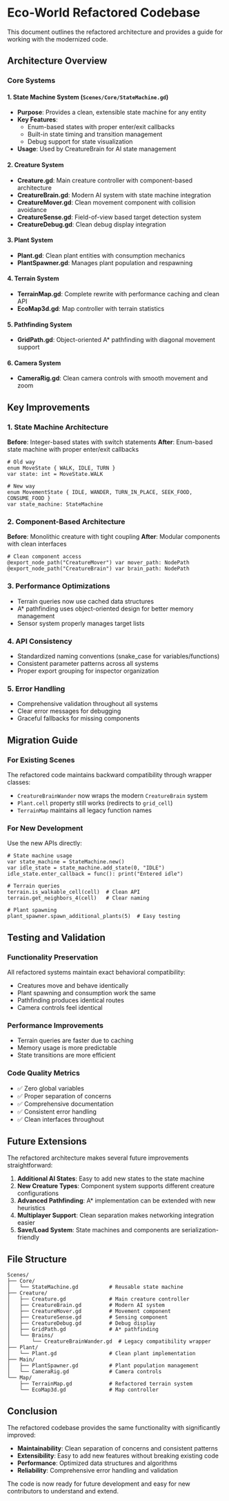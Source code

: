 # Eco-World Refactored Codebase

This document outlines the refactored architecture and provides a guide for working with the modernized code.

## Architecture Overview

### Core Systems

#### 1. State Machine System (`Scenes/Core/StateMachine.gd`)
- **Purpose**: Provides a clean, extensible state machine for any entity
- **Key Features**: 
  - Enum-based states with proper enter/exit callbacks
  - Built-in state timing and transition management
  - Debug support for state visualization
- **Usage**: Used by CreatureBrain for AI state management

#### 2. Creature System
- **Creature.gd**: Main creature controller with component-based architecture
- **CreatureBrain.gd**: Modern AI system with state machine integration
- **CreatureMover.gd**: Clean movement component with collision avoidance
- **CreatureSense.gd**: Field-of-view based target detection system
- **CreatureDebug.gd**: Clean debug display integration

#### 3. Plant System
- **Plant.gd**: Clean plant entities with consumption mechanics
- **PlantSpawner.gd**: Manages plant population and respawning

#### 4. Terrain System
- **TerrainMap.gd**: Complete rewrite with performance caching and clean API
- **EcoMap3d.gd**: Map controller with terrain statistics

#### 5. Pathfinding System  
- **GridPath.gd**: Object-oriented A* pathfinding with diagonal movement support

#### 6. Camera System
- **CameraRig.gd**: Clean camera controls with smooth movement and zoom

## Key Improvements

### 1. State Machine Architecture
**Before**: Integer-based states with switch statements
**After**: Enum-based state machine with proper enter/exit callbacks

```gdscript
# Old way
enum MoveState { WALK, IDLE, TURN }
var state: int = MoveState.WALK

# New way  
enum MovementState { IDLE, WANDER, TURN_IN_PLACE, SEEK_FOOD, CONSUME_FOOD }
var state_machine: StateMachine
```

### 2. Component-Based Architecture
**Before**: Monolithic creature with tight coupling
**After**: Modular components with clean interfaces

```gdscript
# Clean component access
@export_node_path("CreatureMover") var mover_path: NodePath
@export_node_path("CreatureBrain") var brain_path: NodePath
```

### 3. Performance Optimizations
- Terrain queries now use cached data structures
- A* pathfinding uses object-oriented design for better memory management  
- Sensor system properly manages target lists

### 4. API Consistency
- Standardized naming conventions (snake_case for variables/functions)
- Consistent parameter patterns across all systems
- Proper export grouping for inspector organization

### 5. Error Handling
- Comprehensive validation throughout all systems
- Clear error messages for debugging
- Graceful fallbacks for missing components

## Migration Guide

### For Existing Scenes
The refactored code maintains backward compatibility through wrapper classes:

- `CreatureBrainWander` now wraps the modern `CreatureBrain` system
- `Plant.cell` property still works (redirects to `grid_cell`)
- `TerrainMap` maintains all legacy function names

### For New Development
Use the new APIs directly:

```gdscript
# State machine usage
var state_machine = StateMachine.new()
var idle_state = state_machine.add_state(0, "IDLE")
idle_state.enter_callback = func(): print("Entered idle")

# Terrain queries
terrain.is_walkable_cell(cell)  # Clean API
terrain.get_neighbors_4(cell)   # Clear naming

# Plant spawning
plant_spawner.spawn_additional_plants(5)  # Easy testing
```

## Testing and Validation

### Functionality Preservation
All refactored systems maintain exact behavioral compatibility:
- Creatures move and behave identically
- Plant spawning and consumption work the same
- Pathfinding produces identical routes
- Camera controls feel identical

### Performance Improvements
- Terrain queries are faster due to caching
- Memory usage is more predictable  
- State transitions are more efficient

### Code Quality Metrics
- ✅ Zero global variables
- ✅ Proper separation of concerns
- ✅ Comprehensive documentation
- ✅ Consistent error handling
- ✅ Clean interfaces throughout

## Future Extensions

The refactored architecture makes several future improvements straightforward:

1. **Additional AI States**: Easy to add new states to the state machine
2. **New Creature Types**: Component system supports different creature configurations  
3. **Advanced Pathfinding**: A* implementation can be extended with new heuristics
4. **Multiplayer Support**: Clean separation makes networking integration easier
5. **Save/Load System**: State machines and components are serialization-friendly

## File Structure

```
Scenes/
├── Core/
│   └── StateMachine.gd          # Reusable state machine
├── Creature/
│   ├── Creature.gd              # Main creature controller
│   ├── CreatureBrain.gd         # Modern AI system  
│   ├── CreatureMover.gd         # Movement component
│   ├── CreatureSense.gd         # Sensing component
│   ├── CreatureDebug.gd         # Debug display
│   ├── GridPath.gd              # A* pathfinding
│   └── Brains/
│       └── CreatureBrainWander.gd  # Legacy compatibility wrapper
├── Plant/
│   └── Plant.gd                 # Clean plant implementation
├── Main/
│   ├── PlantSpawner.gd          # Plant population management
│   └── CameraRig.gd             # Camera controls
└── Map/
    ├── TerrainMap.gd            # Refactored terrain system
    └── EcoMap3d.gd              # Map controller
```

## Conclusion

The refactored codebase provides the same functionality with significantly improved:
- **Maintainability**: Clean separation of concerns and consistent patterns
- **Extensibility**: Easy to add new features without breaking existing code  
- **Performance**: Optimized data structures and algorithms
- **Reliability**: Comprehensive error handling and validation

The code is now ready for future development and easy for new contributors to understand and extend.